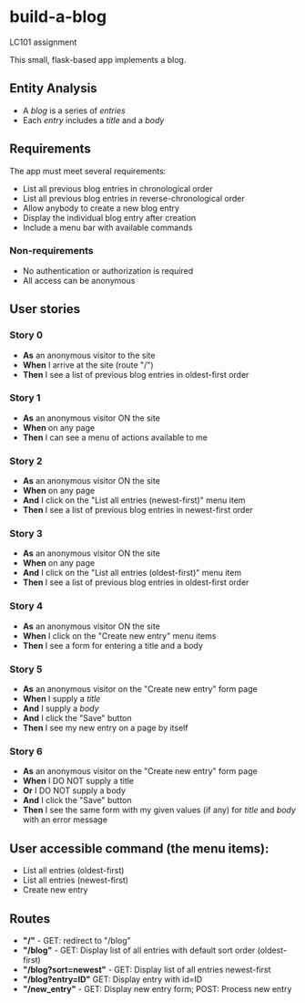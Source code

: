 # build-a-blog
LC101 assignment

This small, flask-based app implements a blog.

## Entity Analysis

* A _blog_ is a series of _entries_
* Each _entry_ includes a _title_ and a _body_

## Requirements

The app must meet several requirements:

* List all previous blog entries in chronological order
* List all previous blog entries in reverse-chronological order
* Allow anybody to create a new blog entry
* Display the individual blog entry after creation
* Include a menu bar with available commands

### Non-requirements

* No authentication or authorization is required
* All access can be anonymous

## User stories

### Story 0
* **As** an anonymous visitor to the site
* **When** I arrive at the site (route "/")
* **Then** I see a list of previous blog entries in oldest-first order

### Story 1
* **As** an anonymous visitor ON the site
* **When** on any page
* **Then** I can see a menu of actions available to me

### Story 2
* **As** an anonymous visitor ON the site
* **When** on any page
* **And** I click on the "List all entries (newest-first)" menu item
* **Then** I see a list of previous blog entries in newest-first order

### Story 3
* **As** an anonymous visitor ON the site
* **When** on any page
* **And** I click on the "List all entries (oldest-first)" menu item
* **Then** I see a list of previous blog entries in oldest-first order

### Story 4
* **As** an anonymous visitor ON the site
* **When** I click on the "Create new entry" menu items
* **Then** I see a form for entering a title and a body

### Story 5
* **As** an anonymous visitor on the "Create new entry" form page
* **When** I supply a _title_
* **And** I supply a _body_
* **And** I click the "Save" button
* **Then** I see my new entry on a page by itself

### Story 6
* **As** an anonymous visitor on the "Create new entry" form page
* **When** I DO NOT supply a title
* **Or** I DO NOT supply a body
* **And** I click the "Save" button
* **Then** I see the same form with my given values (if any) for _title_ and _body_ with an error message


## User accessible command (the menu items):
* List all entries (oldest-first)
* List all entries (newest-first)
* Create new entry

## Routes

* **"/"** - GET: redirect to "/blog"
* **"/blog"** - GET: Display list of all entries with default sort order (oldest-first)
* **"/blog?sort=newest"** - GET: Display list of all entries newest-first
* **"/blog?entry=ID"** GET: Display entry with id=ID
* **"/new_entry"** - GET: Display new entry form; POST: Process new entry



